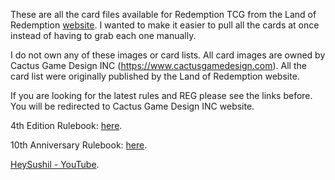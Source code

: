 These are all the card files available for Redemption TCG from the Land of Redemption [website](http://landofredemption.com).  I wanted to make it easier to pull all the cards at once instead of having to grab each one manually.

I do not own any of these images or card lists.  All card images are owned by Cactus Game Design INC (https://www.cactusgamedesign.com).  All the card list were originally published by the Land of Redemption website.

If you are looking for the latest rules and REG please see the links before.  You will be redirected to Cactus Game Design INC website.

4th Edition Rulebook: [here](https://www.cactusgamedesign.com/wp-content/uploads/2021/10/rules_4th_edition_2021.pdf).

10th Anniversary Rulebook: [here](www.google.com).

[HeySushil - YouTube](https://youtube.com/heysushil).
